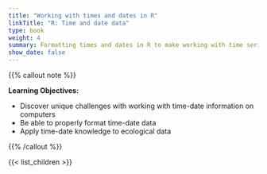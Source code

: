 ```yaml
---
title: "Working with times and dates in R"
linkTitle: "R: Time and date data"
type: book
weight: 4
summary: Formatting times and dates in R to make working with time series data easier
show_date: false
---
```


{{% callout note %}}

**Learning Objectives:**
* Discover unique challenges with working with time-date information on computers
* Be able to properly format time-date data 
* Apply time-date knowledge to ecological data

{{% /callout %}}

{{< list_children >}}
